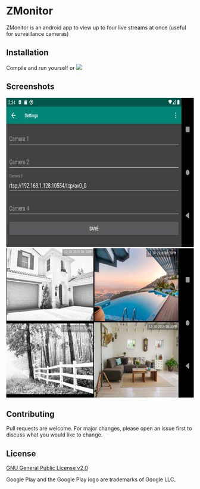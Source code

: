 # ZMonitor

ZMonitor is an android app to view up to four live streams at once (useful for surveillance cameras)

## Installation
Compile and run yourself or 
<a href="https://play.google.com/store/apps/details?id=com.vbridgelal.zmonitor"><img src="/img/google-play-badge" height="75"></a>


## Screenshots
<img src="/img/screen1.png" height="400"><img src="img/screen2.jpg" height="400">

## Contributing
Pull requests are welcome. For major changes, please open an issue first to discuss what you would like to change.

## License
[GNU General Public License v2.0](https://choosealicense.com/licenses/gpl-2.0/)

Google Play and the Google Play logo are trademarks of Google LLC.
